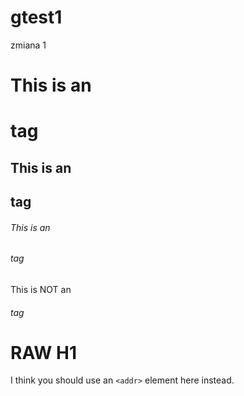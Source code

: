 # gtest1
zmiana 1

# This is an <h1> tag
## This is an <h2> tag
###### This is an <h6> tag
This is NOT an <h6> tag


<H1>RAW H1</H1>



I think you should use an
`<addr>` element here instead.
